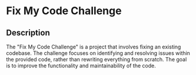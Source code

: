# Fix My Code Challenge

## Description

The "Fix My Code Challenge" is a project that involves fixing an existing codebase. The challenge focuses on identifying and resolving issues within the provided code, rather than rewriting everything from scratch. The goal is to improve the functionality and maintainability of the code.

